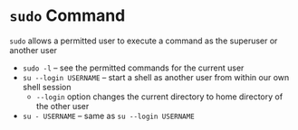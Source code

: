 # `sudo` Command

`sudo`  allows  a permitted user to execute a command as the superuser or another user

- `sudo -l` – see the permitted commands for
the current user
- `su --login USERNAME` – start a shell as another user from within our own shell session
  - `--login` option changes the current directory to home directory of the other user
- `su - USERNAME` – same as `su --login USERNAME`
